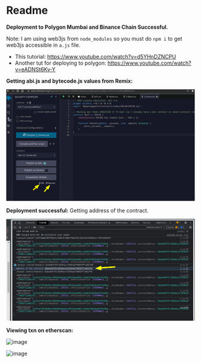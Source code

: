 # Readme

**Deployment to Polygon Mumbai and Binance Chain Successful.**

Note: I am using web3js from `node_modules` so you must do `npm i` to get web3js accessible in `a.js` file.

- This tutorial: https://www.youtube.com/watch?v=d5YHnDZNCPU
- Another tut for deploying to polygon: https://www.youtube.com/watch?v=eADNSt6Kv-Y

**Getting abi.js and bytecode.js values from Remix:**

![](./ss-getting-abi-and-bytecode.png)

**Deployment successful:** Getting address of the contract.

![](./ss-deployed.png)


**Viewing txn on etherscan:**

![image](https://user-images.githubusercontent.com/31458531/200440870-f6462baf-ff2b-400f-b33e-1d3feeb1ae43.png)

![image](https://user-images.githubusercontent.com/31458531/200440920-c6d2036f-c730-4750-93a3-c453422c530a.png)
